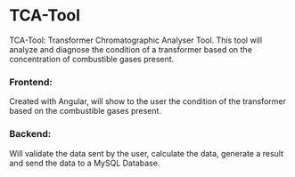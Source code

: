 # TCA-Tool
TCA-Tool: Transformer Chromatographic Analyser Tool. This tool will analyze and diagnose the condition of a transformer based on the concentration of combustible gases present.

### Frontend:
Created with Angular, will show to the user the condition of the transformer based on the combustible gases present.

### Backend:
Will validate the data sent by the user, calculate the data, generate a result and send the data to a MySQL Database.
